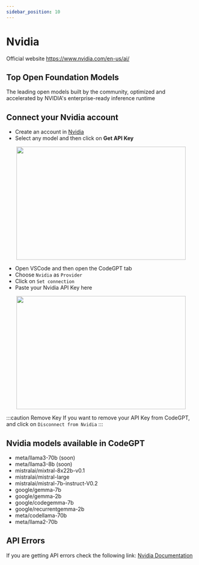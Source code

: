 ```yaml
---
sidebar_position: 10
---
```


# Nvidia
Official website https://www.nvidia.com/en-us/ai/

## Top Open Foundation Models
The leading open models built by the community, optimized and accelerated by NVIDIA's enterprise-ready inference runtime

## Connect your Nvidia account
- Create an account in [Nvidia](https://build.nvidia.com/)
- Select any model and then click on **Get API Key**

<p align="center">
      <img width="450" height="300" src="https://github.com/davila7/code-gpt-docs/assets/6216945/23065164-e04e-4f8f-a3f0-36e1ff65bcab" />
</p>

- Open VSCode and then open the CodeGPT tab
- Choose `Nvidia` as `Provider`
- Click on `Set connection`
- Paste your Nvidia API Key here
  
<p align="center">
      <img width="450" height="300" src="https://github.com/davila7/code-gpt-docs/assets/6216945/bd956dbe-aaed-474d-a97d-7c133b8a117b" />
</p>

:::caution Remove Key
If you want to remove your API Key from CodeGPT, and click on `Disconnect from Nvidia`
:::

## Nvidia models available in CodeGPT
- meta/llama3-70b (soon)
- meta/llama3-8b (soon)
- mistralai/mixtral-8x22b-v0.1
- mistralai/mistral-large
- mistralai/mistral-7b-instruct-V0.2
- google/gemma-7b
- google/gemma-2b
- google/codegemma-7b
- google/recurrentgemma-2b
- meta/codellama-70b 
- meta/llama2-70b

## API Errors
If you are getting API errors check the following link: [Nvidia Documentation](https://docs.api.nvidia.com/)

